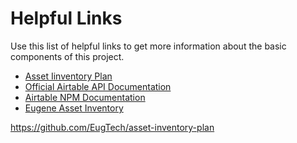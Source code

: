 # Helpful Links

Use this list of helpful links to get more information about the basic 
components of this project. 


- [Asset Iinventory Plan](https://github.com/EugTech/asset-inventory-plan) 
- [Official Airtable API Documentation](https://airtable.com/appiPhOBADo9NMICo/api/docs#nodejs/table:assets:list) 
- [Airtable NPM Documentation](https://github.com/Airtable/airtable.js) 
- [Eugene Asset Inventory](https://github.com/EugTech/asset-inventory)
 
https://github.com/EugTech/asset-inventory-plan
